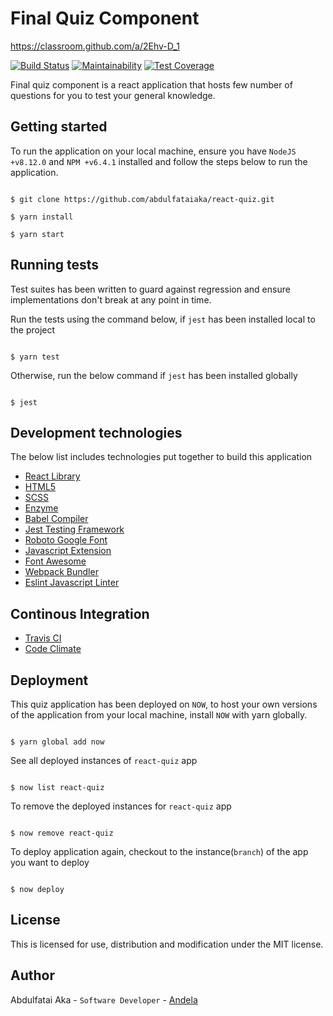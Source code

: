 # Final Quiz Component

https://classroom.github.com/a/2Ehv-D_1

[![Build Status](https://travis-ci.org/abdulfataiaka/react-quiz.svg?branch=develop)](https://travis-ci.org/abdulfataiaka/react-quiz) [![Maintainability](https://api.codeclimate.com/v1/badges/47aa1b71d0ec78ee0512/maintainability)](https://codeclimate.com/github/abdulfataiaka/react-quiz/maintainability) [![Test Coverage](https://api.codeclimate.com/v1/badges/47aa1b71d0ec78ee0512/test_coverage)](https://codeclimate.com/github/abdulfataiaka/react-quiz/test_coverage)

Final quiz component is a react application that hosts few number of questions for you to test your general knowledge.

## Getting started

To run the application on your local machine, ensure you have `NodeJS +v8.12.0` and `NPM +v6.4.1` installed and follow the steps below to run the application.
```console

$ git clone https://github.com/abdulfataiaka/react-quiz.git

$ yarn install

$ yarn start

```

## Running tests

Test suites has been written to guard against regression and ensure implementations don't break at any point in time.

Run the tests using the command below, if `jest` has been installed local to the project
```console

$ yarn test

```

Otherwise, run the below command if `jest` has been installed globally
```console

$ jest

```

## Development technologies

The below list includes technologies put together to build this application
- [React Library](https://reactjs.org/docs/)
- [HTML5](https://developer.mozilla.org/en-US/docs/Web/Guide/HTML/HTML5/)
- [SCSS](https://sass-lang.com/)
- [Enzyme](http://airbnb.io/enzyme/)
- [Babel Compiler](https://babeljs.io/docs/)
- [Jest Testing Framework](https://jestjs.io/)
- [Roboto Google Font](https://fonts.google.com/specimen/Roboto?selection.family=Roboto:100,300,400,500,700)
- [Javascript Extension](https://reactjs.org/docs/introducing-jsx.html)
- [Font Awesome](https://fontawesome.com/icons)
- [Webpack Bundler](https://webpack.js.org/)
- [Eslint Javascript Linter](https://eslint.org/)

## Continous Integration
- [Travis CI](https://travis-ci.org/abdulfataiaka/react-quiz)
- [Code Climate](https://codeclimate.com/)

## Deployment

This quiz application has been deployed on `NOW`, to host your own versions of the application from your local machine, install `NOW` with yarn globally.
```console

$ yarn global add now

```

See all deployed instances of `react-quiz` app
```console

$ now list react-quiz

```

To remove the deployed instances for `react-quiz` app
```console

$ now remove react-quiz

```

To deploy application again, checkout to the instance(`branch`) of the app you want to deploy
```console

$ now deploy

```

## License
This is licensed for use, distribution and modification under the MIT license.

## Author

Abdulfatai Aka - `Software Developer` - [Andela](https://andela.com)
